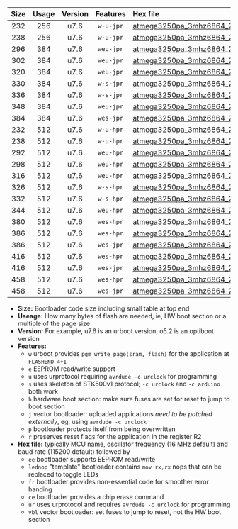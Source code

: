 |Size|Usage|Version|Features|Hex file|
|:-:|:-:|:-:|:-:|:--|
|232|256|u7.6|`w-u-jpr`|[atmega3250pa_3mhz6864_230400bps_ur_vbl.hex](https://raw.githubusercontent.com/stefanrueger/urboot/main//atmega3250pa_3mhz6864_230400bps_ur_vbl.hex)|
|238|256|u7.6|`w-u-jpr`|[atmega3250pa_3mhz6864_230400bps_lednop_ur_vbl.hex](https://raw.githubusercontent.com/stefanrueger/urboot/main//atmega3250pa_3mhz6864_230400bps_lednop_ur_vbl.hex)|
|296|384|u7.6|`weu-jpr`|[atmega3250pa_3mhz6864_230400bps_ee_ur_vbl.hex](https://raw.githubusercontent.com/stefanrueger/urboot/main//atmega3250pa_3mhz6864_230400bps_ee_ur_vbl.hex)|
|302|384|u7.6|`weu-jpr`|[atmega3250pa_3mhz6864_230400bps_ee_lednop_ur_vbl.hex](https://raw.githubusercontent.com/stefanrueger/urboot/main//atmega3250pa_3mhz6864_230400bps_ee_lednop_ur_vbl.hex)|
|320|384|u7.6|`weu-jpr`|[atmega3250pa_3mhz6864_230400bps_ee_lednop_fr_ur_vbl.hex](https://raw.githubusercontent.com/stefanrueger/urboot/main//atmega3250pa_3mhz6864_230400bps_ee_lednop_fr_ur_vbl.hex)|
|330|384|u7.6|`w-s-jpr`|[atmega3250pa_3mhz6864_230400bps_vbl.hex](https://raw.githubusercontent.com/stefanrueger/urboot/main//atmega3250pa_3mhz6864_230400bps_vbl.hex)|
|336|384|u7.6|`w-s-jpr`|[atmega3250pa_3mhz6864_230400bps_lednop_vbl.hex](https://raw.githubusercontent.com/stefanrueger/urboot/main//atmega3250pa_3mhz6864_230400bps_lednop_vbl.hex)|
|348|384|u7.6|`weu-jpr`|[atmega3250pa_3mhz6864_230400bps_ee_lednop_fr_ce_ur_vbl.hex](https://raw.githubusercontent.com/stefanrueger/urboot/main//atmega3250pa_3mhz6864_230400bps_ee_lednop_fr_ce_ur_vbl.hex)|
|384|384|u7.6|`wes-jpr`|[atmega3250pa_3mhz6864_230400bps_ee_vbl.hex](https://raw.githubusercontent.com/stefanrueger/urboot/main//atmega3250pa_3mhz6864_230400bps_ee_vbl.hex)|
|232|512|u7.6|`w-u-hpr`|[atmega3250pa_3mhz6864_230400bps_ur.hex](https://raw.githubusercontent.com/stefanrueger/urboot/main//atmega3250pa_3mhz6864_230400bps_ur.hex)|
|238|512|u7.6|`w-u-hpr`|[atmega3250pa_3mhz6864_230400bps_lednop_ur.hex](https://raw.githubusercontent.com/stefanrueger/urboot/main//atmega3250pa_3mhz6864_230400bps_lednop_ur.hex)|
|292|512|u7.6|`weu-hpr`|[atmega3250pa_3mhz6864_230400bps_ee_ur.hex](https://raw.githubusercontent.com/stefanrueger/urboot/main//atmega3250pa_3mhz6864_230400bps_ee_ur.hex)|
|298|512|u7.6|`weu-hpr`|[atmega3250pa_3mhz6864_230400bps_ee_lednop_ur.hex](https://raw.githubusercontent.com/stefanrueger/urboot/main//atmega3250pa_3mhz6864_230400bps_ee_lednop_ur.hex)|
|316|512|u7.6|`weu-hpr`|[atmega3250pa_3mhz6864_230400bps_ee_lednop_fr_ur.hex](https://raw.githubusercontent.com/stefanrueger/urboot/main//atmega3250pa_3mhz6864_230400bps_ee_lednop_fr_ur.hex)|
|326|512|u7.6|`w-s-hpr`|[atmega3250pa_3mhz6864_230400bps.hex](https://raw.githubusercontent.com/stefanrueger/urboot/main//atmega3250pa_3mhz6864_230400bps.hex)|
|332|512|u7.6|`w-s-hpr`|[atmega3250pa_3mhz6864_230400bps_lednop.hex](https://raw.githubusercontent.com/stefanrueger/urboot/main//atmega3250pa_3mhz6864_230400bps_lednop.hex)|
|344|512|u7.6|`weu-hpr`|[atmega3250pa_3mhz6864_230400bps_ee_lednop_fr_ce_ur.hex](https://raw.githubusercontent.com/stefanrueger/urboot/main//atmega3250pa_3mhz6864_230400bps_ee_lednop_fr_ce_ur.hex)|
|380|512|u7.6|`wes-hpr`|[atmega3250pa_3mhz6864_230400bps_ee.hex](https://raw.githubusercontent.com/stefanrueger/urboot/main//atmega3250pa_3mhz6864_230400bps_ee.hex)|
|386|512|u7.6|`wes-hpr`|[atmega3250pa_3mhz6864_230400bps_ee_lednop.hex](https://raw.githubusercontent.com/stefanrueger/urboot/main//atmega3250pa_3mhz6864_230400bps_ee_lednop.hex)|
|386|512|u7.6|`wes-jpr`|[atmega3250pa_3mhz6864_230400bps_ee_lednop_vbl.hex](https://raw.githubusercontent.com/stefanrueger/urboot/main//atmega3250pa_3mhz6864_230400bps_ee_lednop_vbl.hex)|
|416|512|u7.6|`wes-hpr`|[atmega3250pa_3mhz6864_230400bps_ee_lednop_fr.hex](https://raw.githubusercontent.com/stefanrueger/urboot/main//atmega3250pa_3mhz6864_230400bps_ee_lednop_fr.hex)|
|416|512|u7.6|`wes-jpr`|[atmega3250pa_3mhz6864_230400bps_ee_lednop_fr_vbl.hex](https://raw.githubusercontent.com/stefanrueger/urboot/main//atmega3250pa_3mhz6864_230400bps_ee_lednop_fr_vbl.hex)|
|458|512|u7.6|`wes-hpr`|[atmega3250pa_3mhz6864_230400bps_ee_lednop_fr_ce.hex](https://raw.githubusercontent.com/stefanrueger/urboot/main//atmega3250pa_3mhz6864_230400bps_ee_lednop_fr_ce.hex)|
|458|512|u7.6|`wes-jpr`|[atmega3250pa_3mhz6864_230400bps_ee_lednop_fr_ce_vbl.hex](https://raw.githubusercontent.com/stefanrueger/urboot/main//atmega3250pa_3mhz6864_230400bps_ee_lednop_fr_ce_vbl.hex)|

- **Size:** Bootloader code size including small table at top end
- **Useage:** How many bytes of flash are needed, ie, HW boot section or a multiple of the page size
- **Version:** For example, u7.6 is an urboot version, o5.2 is an optiboot version
- **Features:**
  + `w` urboot provides `pgm_write_page(sram, flash)` for the application at `FLASHEND-4+1`
  + `e` EEPROM read/write support
  + `u` uses urprotocol requiring `avrdude -c urclock` for programming
  + `s` uses skeleton of STK500v1 protocol; `-c urclock` and `-c arduino` both work
  + `h` hardware boot section: make sure fuses are set for reset to jump to boot section
  + `j` vector bootloader: uploaded applications *need to be patched externally*, eg, using `avrdude -c urclock`
  + `p` bootloader protects itself from being overwritten
  + `r` preserves reset flags for the application in the register R2
- **Hex file:** typically MCU name, oscillator frequency (16 MHz default) and baud rate (115200 default) followed by
  + `ee` bootloader supports EEPROM read/write
  + `lednop` "template" bootloader contains `mov rx,rx` nops that can be replaced to toggle LEDs
  + `fr` bootloader provides non-essential code for smoother error handing
  + `ce` bootloader provides a chip erase command
  + `ur` uses urprotocol and requires `avrdude -c urclock` for programming
  + `vbl` vector bootloader: set fuses to jump to reset, not the HW boot section
